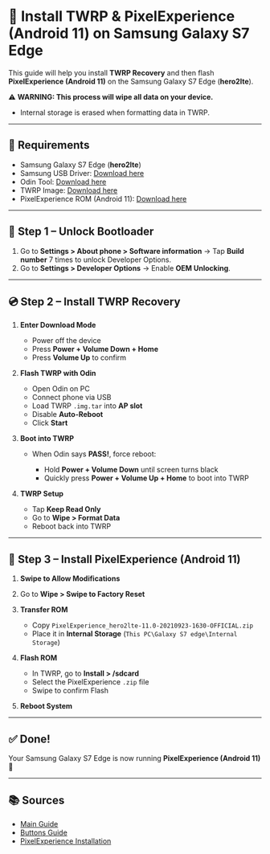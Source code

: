 # 📱 Install TWRP & PixelExperience (Android 11) on Samsung Galaxy S7 Edge

This guide will help you install **TWRP Recovery** and then flash **PixelExperience (Android 11)** on the Samsung Galaxy S7 Edge (**hero2lte**).

⚠️ **WARNING: This process will wipe all data on your device.**

* Internal storage is erased when formatting data in TWRP.

---

## 🔧 Requirements

* Samsung Galaxy S7 Edge (**hero2lte**)
* Samsung USB Driver: [Download here](https://developer.samsung.com/android-usb-driver)
* Odin Tool: [Download here](https://samsungodin.com/download)
* TWRP Image: [Download here](https://dl.twrp.me/hero2ltekor/twrp-3.7.0_9-0-hero2ltekor.img.tar.html)
* PixelExperience ROM (Android 11): [Download here](https://get.pixelexperience.org/changelog/hero2lte/PixelExperience_hero2lte-11.0-20210923-1630-OFFICIAL.zip)

---

## 🚀 Step 1 – Unlock Bootloader

1. Go to **Settings > About phone > Software information**
   → Tap **Build number** 7 times to unlock Developer Options.
2. Go to **Settings > Developer Options**
   → Enable **OEM Unlocking**.

---

## 💿 Step 2 – Install TWRP Recovery

1. **Enter Download Mode**

   * Power off the device
   * Press **Power + Volume Down + Home**
   * Press **Volume Up** to confirm

2. **Flash TWRP with Odin**

   * Open Odin on PC
   * Connect phone via USB
   * Load TWRP `.img.tar` into **AP slot**
   * Disable **Auto-Reboot**
   * Click **Start**

3. **Boot into TWRP**

   * When Odin says **PASS!**, force reboot:

     * Hold **Power + Volume Down** until screen turns black
     * Quickly press **Power + Volume Up + Home** to boot into TWRP

4. **TWRP Setup**

   * Tap **Keep Read Only**
   * Go to **Wipe > Format Data**
   * Reboot back into TWRP

---

## 📲 Step 3 – Install PixelExperience (Android 11)

1. **Swipe to Allow Modifications**
2. Go to **Wipe > Swipe to Factory Reset**
3. **Transfer ROM**

   * Copy `PixelExperience_hero2lte-11.0-20210923-1630-OFFICIAL.zip`
   * Place it in **Internal Storage** (`This PC\Galaxy S7 edge\Internal Storage`)
4. **Flash ROM**

   * In TWRP, go to **Install > /sdcard**
   * Select the PixelExperience `.zip` file
   * Swipe to confirm Flash
5. **Reboot System**

---

## ✅ Done!

Your Samsung Galaxy S7 Edge is now running **PixelExperience (Android 11)** 🎉

---

## 📚 Sources

* [Main Guide](https://xdaforums.com/t/basic-guide-to-installing-twrp-root-and-rom-via-odin-on-s7-amd-s7-edge.3872644/)
* [Buttons Guide](https://www.youtube.com/watch?v=fqDxBSRLEbQ)
* [PixelExperience Installation](https://www.youtube.com/watch?v=Iu4xbmvABsY)
